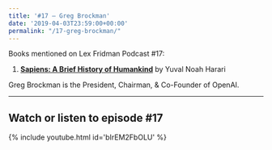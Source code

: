 ```yaml
---
title: '#17 – Greg Brockman'
date: '2019-04-03T23:59:00+00:00'
permalink: "/17-greg-brockman/"
---
```


Books mentioned on Lex Fridman Podcast #17:

1. <b><a href="https://amzn.to/3Vb2trj" target="_blank" rel="sponsored noopener noreferrer">Sapiens: A Brief History of Humankind</a></b> by Yuval Noah Harari

<!--more-->

Greg Brockman is the President, Chairman, &amp; Co-Founder of OpenAI.

- - - - - -

## Watch or listen to episode #17

{% include youtube.html id='bIrEM2FbOLU' %}